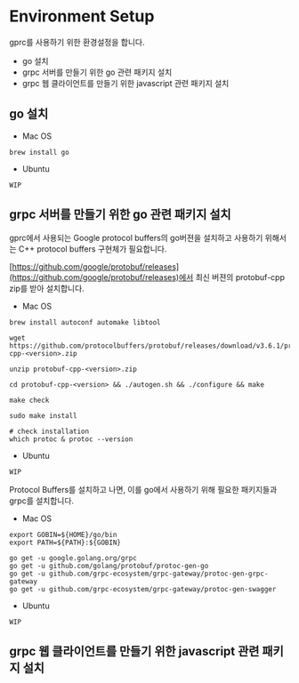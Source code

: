 
# Environment Setup

gprc를 사용하기 위한 환경설정을 합니다.

* go 설치
* grpc 서버를 만들기 위한 go 관련 패키지 설치
* grpc 웹 클라이언트를 만들기 위한 javascript 관련 패키지 설치

## go 설치

* Mac OS
```
brew install go
```

* Ubuntu
```
WIP
```

## grpc 서버를 만들기 위한 go 관련 패키지 설치

gprc에서 사용되는 Google protocol buffers의 go버젼을 설치하고 사용하기 위해서는 C++ protocol buffers 구현체가 필요합니다. 

[https://github.com/google/protobuf/releases](https://github.com/google/protobuf/releases)에서 최신 버젼의 protobuf-cpp zip를 받아 설치합니다.

* Mac OS
```
brew install autoconf automake libtool

wget https://github.com/protocolbuffers/protobuf/releases/download/v3.6.1/protobuf-cpp-<version>.zip

unzip protobuf-cpp-<version>.zip

cd protobuf-cpp-<version> && ./autogen.sh && ./configure && make

make check

sudo make install

# check installation
which protoc & protoc --version
```

* Ubuntu
```
WIP
```

Protocol Buffers를 설치하고 나면, 이를 go에서 사용하기 위해 필요한 패키지들과 grpc를 설치합니다.

* Mac OS
```
export GOBIN=${HOME}/go/bin
export PATH=${PATH}:${GOBIN}

go get -u google.golang.org/grpc
go get -u github.com/golang/protobuf/protoc-gen-go
go get -u github.com/grpc-ecosystem/grpc-gateway/protoc-gen-grpc-gateway
go get -u github.com/grpc-ecosystem/grpc-gateway/protoc-gen-swagger
```

* Ubuntu
```
WIP
```

## grpc 웹 클라이언트를 만들기 위한 javascript 관련 패키지 설치